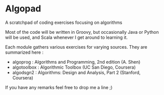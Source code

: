 # Algopad
A scratchpad of coding exercises focusing on algorithms

Most of the code will be written in Groovy, but occasionally Java or Python will be used,
and Scala whenever I get around to learning it.

Each module gathers various exercises for varying sources. They are summarized here :

- algoprog    : Algorithms and Programming, 2nd edition (A. Shen)
- algotoolbox : Algorithmic Toolbox (UC San Diego, Coursera)
- algodsgn2   : Algorithms: Design and Analysis, Part 2 (Stanford, Coursera)

If you have any remarks feel free to drop me a line ;)
